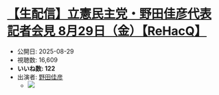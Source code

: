 # [【生配信】立憲民主党・野田佳彦代表 記者会見 8月29日（金）【ReHacQ】](https://www.youtube.com/watch?v=VwX1nM9Uu7A)
-   公開日: 2025-08-29
-   視聴数: 16,609
-   **いいね数: 122**
-   出演者: [野田佳彦](/rehacq_fan/people/野田佳彦 "wikilink")
    - [![](https://img.youtube.com/vi/VwX1nM9Uu7A/hqdefault.jpg)](https://www.youtube.com/watch?v=VwX1nM9Uu7A)
